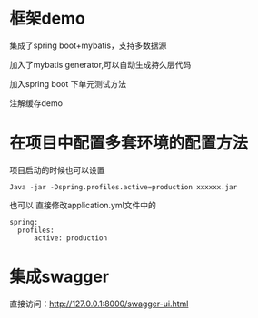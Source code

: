 # 框架demo

集成了spring boot+mybatis，支持多数据源

加入了mybatis generator,可以自动生成持久层代码

加入spring boot 下单元测试方法

注解缓存demo

# 在项目中配置多套环境的配置方法

项目启动的时候也可以设置 
    
    Java -jar -Dspring.profiles.active=production xxxxxx.jar 

也可以
直接修改application.yml文件中的

    spring:
      profiles:
          active: production

# 集成swagger

直接访问：http://127.0.0.1:8000/swagger-ui.html

